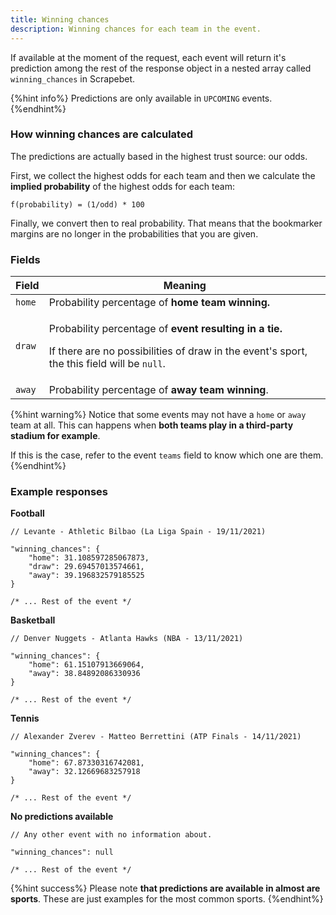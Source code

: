```yaml
---
title: Winning chances
description: Winning chances for each team in the event.
---
```


If available at the moment of the request, each event will return it's prediction among the rest of the response object in a nested array called `winning_chances` in Scrapebet.

{%hint info%}
Predictions are only available in `UPCOMING` events.
{%endhint%}

### How winning chances are calculated

The predictions are actually based in the highest trust source: our odds.&#x20;

First, we collect the highest odds for each team and then we calculate the **implied probability** of the highest odds for each team:

``
f(probability) = (1/odd) * 100
``

Finally, we convert then to real probability. That means that the bookmarker margins are no longer in the probabilities that you are given.

### Fields

| Field  | Meaning                                                                                                                                                                                        |
| ------ | ---------------------------------------------------------------------------------------------------------------------------------------------------------------------------------------------- |
| `home` | Probability percentage of **home team winning.**                                                                                                                                               |
| `draw` | <p>Probability percentage of <strong>event resulting in a tie.</strong></p><p></p><p>If there are no possibilities of draw in the event's sport, the this field will be <code>null</code>.</p> |
| `away` | Probability percentage of **away team winning**.                                                                                                                                               |

{%hint warning%}
Notice that some events may not have a `home` or `away` team at all. This can happens when **both teams play in a third-party stadium for example**.

If this is the case, refer to the event `teams` field to know which one are them.
{%endhint%}

### Example responses

**Football**
```
// Levante - Athletic Bilbao (La Liga Spain - 19/11/2021)

"winning_chances": {
    "home": 31.108597285067873,
    "draw": 29.69457013574661,
    "away": 39.196832579185525
}

/* ... Rest of the event */
```

**Basketball**
```
// Denver Nuggets - Atlanta Hawks (NBA - 13/11/2021)

"winning_chances": {
    "home": 61.15107913669064,
    "away": 38.84892086330936
}

/* ... Rest of the event */
```

**Tennis**
```
// Alexander Zverev - Matteo Berrettini (ATP Finals - 14/11/2021)

"winning_chances": {
    "home": 67.87330316742081,
    "away": 32.12669683257918
}

/* ... Rest of the event */
```

**No predictions available**
```
// Any other event with no information about.

"winning_chances": null

/* ... Rest of the event */
```

{%hint success%}
Please note **that predictions are available in almost are sports**. These are just examples for the most common sports.
{%endhint%}

